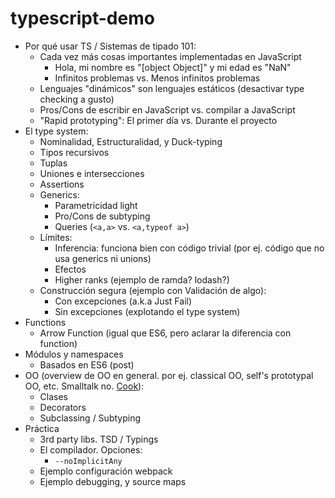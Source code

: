 # typescript-demo

* Por qué usar TS / Sistemas de tipado 101:
    - Cada vez más cosas importantes implementadas en JavaScript
        + Hola, mi nombre es "[object Object]" y mi edad es "NaN"
        + Infinitos problemas vs. Menos infinitos problemas
    - Lenguajes "dinámicos" son lenguajes estáticos (desactivar type checking a gusto)
    - Pros/Cons de escribir en JavaScript vs. compilar a JavaScript
    - "Rapid prototyping": El primer día vs. Durante el proyecto
* El type system:
    - Nominalidad, Estructuralidad, y Duck-typing
    - Tipos recursivos
    - Tuplas
    - Uniones e intersecciones
    - Assertions
    - Generics:
        + Parametricidad light
        + Pro/Cons de subtyping
        + Queries (`<a,a>` vs. `<a,typeof a>`)
    - Límites:
        + Inferencia: funciona bien con código trivial (por ej. código que no usa generics ni unions)
        + Efectos
        + Higher ranks (ejemplo de ramda? lodash?)
    - Construcción segura (ejemplo con Validación de algo):
        + Con excepciones (a.k.a Just Fail)
        + Sin excepciones (explotando el type system)
* Functions
	- Arrow Function (igual que ES6, pero aclarar la diferencia con function)
* Módulos y namespaces
    - Basados en ES6 (post)
* OO (overview de OO en general. por ej. classical OO, self's prototypal OO, etc. Smalltalk no. [Cook](http://wcook.blogspot.com.ar/2012/07/proposal-for-simplified-modern.html)): 
    - Clases
    - Decorators
    - Subclassing / Subtyping
* Práctica
    - 3rd party libs. TSD / Typings
    - El compilador. Opciones:
        + `--noImplicitAny`
    - Ejemplo configuración webpack
    - Ejemplo debugging, y source maps
